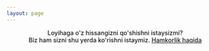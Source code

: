 ```yaml
---
layout: page
---
```


<script setup>
import {
  VPTeamPage,
  VPTeamPageTitle,
  VPTeamMembers,
  VPTeamPageSection
} from 'vitepress/theme'

const coreMembers = [
  // size: "small",
  {
    avatar: 'https://www.github.com/otabekoff.png',
    name: 'Otabek Sadiridinov',
    title: 'Loyiha muallifi',
    // org: "Perfectly.dev",
    // orgLink: "",
    desc: "G'oya va loyiha muallifi. Asosiy dasturchi va qo'llanma yozuvchisi.",
    // sponsor?: string,
    //  actionText?: string // sponsor text 
    links: [
      { icon: 'github', link: 'https://github.com/otabekoff' },
      // { icon: 'discord', link: "", },
      // { icon: 'facebook', link: "", },
      // { icon: 'github', link: "", },
      // { icon: 'instagram', link: "", },
      // { icon: 'linkedin', link: "", },
      // { icon: 'mastodon', link: "", },
      // { icon: 'npm', link: "", },
      // { icon: 'slack', link: "", },
      // { icon: 'twitter', link: "", },
      // { icon: 'x', link: "", },
      // { icon: 'youtube', link: "", },
        // { svg: string },
      // { icon: 'twitter', link: 'https://twitter.com/youyuxi' }
      // {
      //   icon: {
      //     svg: '<svg role="img" viewBox="0 0 24 24" xmlns="http://www.w3.org/2000/svg"><title>Dribbble</title><path d="M12...6.38z"/></svg>'
      //   },
      //   link: '...',
      //   // You can include a custom label for accessibility too (optional but recommended):
      //   ariaLabel: 'cool link'
      // }
    ]
  }
]
// const staff = [
//   {
//     avatar: 'https://www.github.com/yyx990803.png',
//     name: 'Evan You',
//     title: 'Creator',
//     links: [
//       { icon: 'github', link: 'https://github.com/yyx990803' },
//       { icon: 'twitter', link: 'https://twitter.com/youyuxi' }
//     ]
//   }
// ]
// const members = [
//   {
//     avatar: 'https://www.github.com/yyx990803.png',
//     name: 'Evan You',
//     title: 'Creator',
//     links: [
//       { icon: 'github', link: 'https://github.com/yyx990803' },
//       { icon: 'twitter', link: 'https://twitter.com/youyuxi' }
//     ]
//   }
// ]
// const partners = [
//   {
//     avatar: 'https://www.github.com/yyx990803.png',
//     name: 'Evan You',
//     title: 'Creator',
//     links: [
//       { icon: 'github', link: 'https://github.com/otabekoff' },
//       { icon: 'twitter', link: 'https://twitter.com/youyuxi' }
//     ]
//   },
// ]
</script>

<VPTeamPage>
  <VPTeamPageTitle>
    <template #title>
      Bizning jamoamiz
    </template>
    <template #lead>
      <b>Dev docs</b> loyihasini ishlab chiqish jarayonida ko'plab insonlar ishtirok etadilar. Ularni jamoamiz a'zolari deb ataymiz.
    </template>
  </VPTeamPageTitle>
  <VPTeamMembers
    size="medium"
    :members="coreMembers"
  />

  <!-- <VPTeamPageSection>
    <template #title>Xodimlar</template>
    <template #lead>Loyihaning asosini ishlab chiqishda yordamlashuvchi insonlar.</template>
    <template #members>
      <VPTeamMembers size="small" :members="staff" />
    </template>
  </VPTeamPageSection>
  <VPTeamPageSection>
    <template #title>A'zolar</template>
    <template #lead>Loyihani ishlab chiqish jarayonida ko'p va yirik o'zgarishlar qiluvchi insonlar.</template>
    <template #members>
      <VPTeamMembers size="small" :members="members" />
    </template>
  </VPTeamPageSection>
  <VPTeamPageSection>
    <template #title>Hamkorlar</template>
    <template #lead>Loyihani ishlab chiqishda asosan moddiy tomonlama ko'maklashuvchilar</template>
    <template #members>
      <VPTeamMembers size="small" :members="partners" />
    </template>
  </VPTeamPageSection> -->
</VPTeamPage>

<div align="center" style="margin:0px 0px 120px 0px;font-weight:500">
Loyihaga o'z hissangizni qo'shishni istaysizmi?<br>
Biz ham sizni shu yerda ko'rishni istaymiz.
<a href="/hamkorlik">Hamkorlik haqida</a>
</div>
